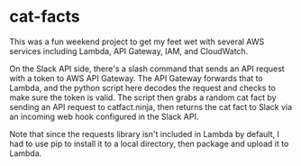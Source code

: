 # cat-facts
This was a fun weekend project to get my feet wet with several AWS services including Lambda, API Gateway, IAM, and CloudWatch.

On the Slack API side, there's a slash command that sends an API request with a token to AWS API Gateway. The API Gateway forwards that to Lambda, and the python script here decodes the request and checks to make sure the token is valid. The script then grabs a random cat fact by sending an API request to catfact.ninja, then returns the cat fact to Slack via an incoming web hook configured in the Slack API.

Note that since the requests library isn't included in Lambda by default, I had to use pip to install it to a local directory, then package and upload it to Lambda.
